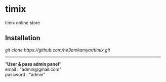 # timix
<p>timix online store</p>

<h2>Installation</h2>
<i>git clone https://github.com/he3amkamyar/timix.git</i>
<hr />
"<b>User & pass admin panel</b>"
<br />
email : "admin@gmail.com"
<br />
password : "admin"
